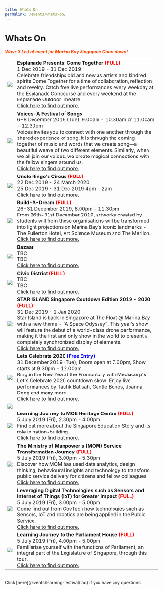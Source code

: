 ```yaml
---
title: Whats On
permalink: /events/whats-on/
---
```


# Whats On

<font color="orangered"><i><b>Wave 3 List of event for Marina Bay Singapore Countdown!</b></i></font>

<table>
<tr>
    <td>
      <a href="https://ura-mbsc2020-staging.netlify.com/nyan"> <img src="/images/Picture1.jpg" /></a>
    </td>
    <td>
      <b>Esplanade Presents: Come Together<font color="red"> (FULL)</font></b>
      <br>1 Dec 2019 - 31 Dec 2019
      <br>Celebrate friendships old and new as artists and kindred spirits Come Together for a time of collaboration, reflection and revelry. Catch free live performances every weekday at the Esplanade Concourse and every weekend at the Esplanade Outdoor Theatre.
      <br><a href="https://www.esplanade.com/festivals-and-series/come-together/2019">Click here to find out more.</a>
    </td>
</tr>  
<tr>
    <td>
      <a href="www.esplanade.com/voices"> <img src="Voices-Esplanade.jpg" /></a>
    </td>
    <td>
      <b>Voices-A Festival of Songs</b>
      <br>6-8 December 2019 (Tue), 9.00am - 10.30am or 11.00am - 12.30pm
      <br>Voices invites you to connect with one another through the shared experience of song. It is through the coming together of music and words that we create song—a beautiful weave of two different elements. Similarly, when we all join our voices, we create magical connections with the fellow singers around us.
      <br><a href="www.esplanade.com/voices">Click here to find out more.</a>
    </td>
  </tr>
<tr>
    <td>
      <a href="/events/learning-journeys/event-details/LA_DWP"> <img src="/images/Picture1.jpg" /></a>
    </td>
    <td>
      <b>Uncle Ringo's Circus<font color="red"> (FULL)</font></b>
      <br>22 Dec 2019 - 24 March 2020
      <br>25 Dec 2019 - 31 Dec 2019 4pm - 2am
      <br><a href="/events/learning-journeys/event-details/LA_DWP">Click here to find out more.</a>
    </td>
  </tr>  
<tr>
    <td>
      <a href="/events/learning-journeys/event-details/LC_FC_HDB"> <img src="/images/Picture1.jpg" /></a>
    </td>
    <td>
      <b>Build-A-Dream<font color="red"> (FULL)</font></b>
      <br>26-31 December 2019, 8.00pm - 11.30pm
      <br>From 26th-31st December 2019, artworks created by students will from these organisations will be transformed into light projections on Marina Bay's iconic landmarks - The Fullerton Hotel, Art Science Museum and The Merlion.
      <br><a href="/events/learning-journeys/event-details/LC_FC_HDB">Click here to find out more.</a>
    </td>
  </tr>
<tr>
    <td>
      <a href="/events/learning-journeys/event-details/LJ_OJoTSaVS"> <img src="/images/Picture1.jpg" /></a>
    </td>
    <td>
      <b>Bazaar</b>
      <br>TBC
      <br>TBC
      <br><a href="/events/learning-journeys/event-details/LJ_OJoTSaVS">Click here to find out more.</a>
    </td>
  </tr>  
<tr>
    <td>
      <a href="/events/learning-journeys/event-details/LJ_TelokBlangahTour"> <img src="/images/Picture1.jpg" /></a>
    </td>
    <td>
      <b>Civic District<font color="red"> (FULL)</font></b>
      <br>TBC
      <br>TBC
      <br><a href="/events/learning-journeys/event-details/LJ_TelokBlangahTour">Click here to find out more.</a>
    </td>
</tr>  
<tr>
    <td>
      <a href="https://star-island.sg/"> <img src="Voices (Esplanade).jpg" /></a>
    </td>
    <td>
      <b>STAR ISLAND Singapore Coutdown Edition 2019 - 2020<font color="red"> (FULL)</font></b>
      <br>31 Dec 2019 - 1 Jan 2020
      <br> Star Island is back in Singapore at The Float @ Marina Bay with a new theme - “A Space Odyssey”. This year’s show will feature the debut of a world-class drone performance, making it the first and only show in the world to present a completely synchronized display of elements.     
 <br><a href="https://star-island.sg/">Click here to find out more.</a>
    </td>
</tr>  
<tr>
    <td>
      <a href="/events/learning-journeys/event-details/LJ_SGOEngage"> <img src="/images/Picture1.jpg" /></a>
    </td>
    <td>
      <b>Lets Celebrate 2020<font color="blue"> (Free Entry)</font></b>
      <br>31 December 2019 (Tue), Doors open at 7.00pm, Show starts at 9.30pm - 12.00am
      <br>Ring in the New Yea at the Promontory with Mediacorp's Let's Celebrate 2020 countdown show. Enjoy live performances by Taufik Batisah, Gentle Bones, Joanna Dong and many more
      <br><a href="/events/learning-journeys/event-details/LJ_SGOEngage">Click here to find out more.</a>
    </td>
</tr>    
<tr>
    <td>
      <a href="/events/learning-journeys/event-details/LC_FC_HDB"> <img src="/images/Picture1.jpg" /></a>
    </td>
  <tr>
    <td> 
      <a href="/events/learning-journeys/event-details/LJ_moeheritage"> <img src="/images/Picture1.jpg" /></a>
    </td>
    <td>
      <b>Learning Journey to MOE Heritage Centre<font color="red"> (FULL)</font></b>
      <br>5 July 2019 (Fri), 2.30pm - 4.00pm
      <br>Find out more about the Singapore Education Story and its role in nation-building.
      <br><a href="/events/learning-journeys/event-details/LJ_moeheritage">Click here to find out more.</a>
    </td>
  </tr>  
  <tr>
     <td>
      <a href="/events/learning-journeys/event-details/LJ_momservice"> <img src="/images/Picture1.jpg" /></a>
    </td>
    <td>
      <b>The Ministry of Manpower's (MOM) Service Transformation Journey<font color="red"> (FULL)</font></b>
      <br>5 July 2019 (Fri), 3.00pm - 5.30pm
      <br>Discover how MOM has used data analytics, design thinking, behavioural insights and technology to transform public service delivery for citizens and fellow colleagues. 
      <br><a href="/events/learning-journeys/event-details/LJ_momservice">Click here to find out more.</a>
    </td>
  </tr>
  <tr>
    <td>
      <a href="/events/learning-journeys/event-details/LJ_sensoriot"> <img src="/images/Picture1.jpg" /></a>
    </td>
    <td>
      <b>Leveraging Digital Technologies such as Sensors and Internet of Things (IoT) for Greater Impact <font color="red"> (FULL)</font></b>
      <br>5 July 2019 (Fri), 3.00pm - 5.00pm
      <br>Come find out from GovTech how technologies such as Sensors, IoT and robotics are being applied in the Public Service.
      <br><a href="/events/learning-journeys/event-details/LJ_sensoriot">Click here to find out more.</a>
    </td>
  </tr>
  <tr>
    <td>
      <a href="/events/learning-journeys/event-details/LJ_ ParliamentHouse"> <img src="/images/Picture1.jpg" /></a>
    </td>
    <td>
      <b>Learning Journey to the Parliament House<font color="red"> (FULL)</font></b>
      <br>5 July 2019 (Fri), 4.00pm - 5.00pm
      <br>Familiarise yourself with the functions of Parliament, an integral part of the Legislature of Singapore, through this tour.        <br><a href="/events/learning-journeys/event-details/LJ_ ParliamentHouse">Click here to find out more.</a>
    </td>
  </tr>
</table>
<br> Click [here](/events/learning-festival/faq) if you have any questions. 

